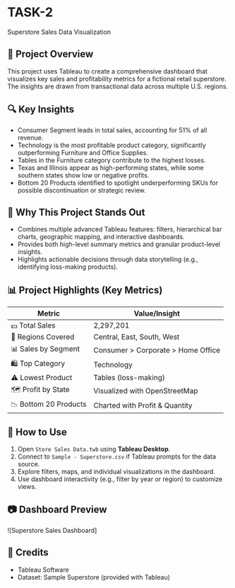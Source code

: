 # TASK-2
Superstore Sales Data Visualization 

## 📌 Project Overview

This project uses Tableau to create a comprehensive dashboard that visualizes key sales and profitability metrics for a fictional retail superstore. The insights are drawn from transactional data across multiple U.S. regions.

## 🔍 Key Insights

- Consumer Segment leads in total sales, accounting for 51% of all revenue.
- Technology is the most profitable product category, significantly outperforming Furniture and Office Supplies.
- Tables in the Furniture category contribute to the highest losses.
- Texas and Illinois appear as high-performing states, while some southern states show low or negative profits.
- Bottom 20 Products identified to spotlight underperforming SKUs for possible discontinuation or strategic review.

## 🚀 Why This Project Stands Out

- Combines multiple advanced Tableau features: filters, hierarchical bar charts, geographic mapping, and interactive dashboards.
- Provides both high-level summary metrics and granular product-level insights.
- Highlights actionable decisions through data storytelling (e.g., identifying loss-making products).


## 📊 Project Highlights (Key Metrics)

| Metric                 | Value/Insight                        |
|------------------------|--------------------------------------|
| 💵 Total Sales         | 2,297,201                            |
| 📍 Regions Covered     | Central, East, South, West           |
| 📊 Sales by Segment    | Consumer > Corporate > Home Office   |
| 🛍️ Top Category        | Technology                           |
| ⚠️ Lowest Product      | Tables (loss-making)                 |
| 🗺️ Profit by State     | Visualized with OpenStreetMap        |
| 📉 Bottom 20 Products  | Charted with Profit & Quantity       |

## 📂 How to Use

1. Open `Store Sales Data.twb` using **Tableau Desktop**.
2. Connect to `Sample - Superstore.csv` if Tableau prompts for the data source.
3. Explore filters, maps, and individual visualizations in the dashboard.
4. Use dashboard interactivity (e.g., filter by year or region) to customize views.

## 📷 Dashboard Preview

![Superstore Sales Dashboard]<a href="https://github.com/deepanshibhatt26/TASK-2/blob/main/Superstore%20sales%20.png"></a>

## 🔗 Credits

- Tableau Software
- Dataset: Sample Superstore (provided with Tableau) <a href="https://github.com/deepanshibhatt26/TASK-2/blob/main/Sample%20-%20Superstore.csv"></a>

